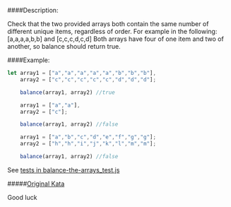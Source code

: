 ####Description:

Check that the two provided arrays both contain the same number of different unique items, regardless of order. For example in the following:
    [a,a,a,a,b,b] and [c,c,c,d,c,d]
Both arrays have four of one item and two of another, so balance should return true.

####Example:

```js
let array1 = ["a","a","a","a","a","b","b","b"],
    array2 = ["c","c","c","c","c","d","d","d"];

    balance(array1, array2) //true

    array1 = ["a","a"],
    array2 = ["c"];

    balance(array1, array2) //false

    array1 = ["a","b","c","d","e","f","g","g"];
    array2 = ["h","h","i","j","k","l","m","m"];

    balance(array1, array2) //false
```

See [tests in balance-the-arrays_test.js](https://github.com/AlexVvx/code-wars/blob/master/katas/balance-the-arrays/balance-the-arrays_test.js)

#####[Original Kata](https://www.codewars.com/kata/balance-the-arrays)

Good luck
